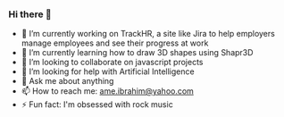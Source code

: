 ### Hi there 👋

- 🔭 I’m currently working on TrackHR, a site like Jira to help employers manage employees and see their progress at work
- 🌱 I’m currently learning how to draw 3D shapes using Shapr3D
- 👯 I’m looking to collaborate on javascript projects
- 🤔 I’m looking for help with Artificial Intelligence
- 💬 Ask me about anything
- 📫 How to reach me: ame.ibrahim@yahoo.com
- ⚡ Fun fact: I'm obsessed with rock music
